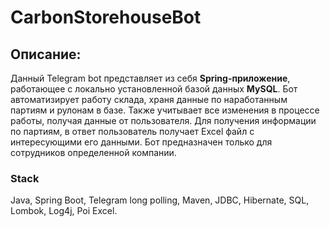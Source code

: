 # CarbonStorehouseBot
## Описание:
Данный Telegram bot представляет из себя
**Spring-приложение**, работающее с
локально установленной базой данных **MySQL**.
Бот автоматизирует работу склада, храня данные по 
наработанным партиям и рулонам в базе. Также учитывает
все изменения в процессе работы, получая данные от пользователя.
Для получения информации по партиям, в ответ пользователь 
получает Excel файл с интересующими его данными.
Бот предназначен только для сотрудников определенной компании.
### Stack
Java, Spring Boot, Telegram long polling, Maven, JDBC, Hibernate, SQL, Lombok, Log4j, Poi Excel.
